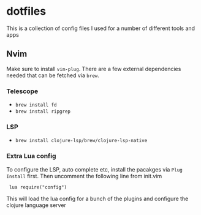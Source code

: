 # dotfiles

This is a collection of config files I used for a number of different tools and apps

## Nvim
Make sure to install `vim-plug`. There are a few external dependencies needed that can be fetched via `brew`.
### Telescope
* `brew install fd`
* `brew install ripgrep`
### LSP
* `brew install clojure-lsp/brew/clojure-lsp-native`

### Extra Lua config
To configure the LSP, auto complete etc, install the pacakges via `Plug Install` first.
Then uncomment the following line from init.vim
```
 lua require("config")
```
This will load the lua config for a bunch of the plugins and configure the clojure language server
